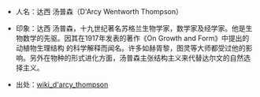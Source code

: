 - 人名：达西 汤普森（D'Arcy Wentworth Thompson）
- 印象：达西 汤普森，十九世纪著名苏格兰生物学家，数学家及经学家。他是生物数学的先驱。因其在1917年发表的著作《On Growth and Form》中提出的动植物生理结构
      的科学解释而闻名。许多如赫胥黎，图灵等大师都受过他的影响。另外在物种的形式进化方面，汤普森主张结构主义来代替达尔文的自然选择主义。
  
- 出处：[wiki_d'arcy_thompson](https://en.wikipedia.org/wiki/D%27Arcy_Wentworth_Thompson)
